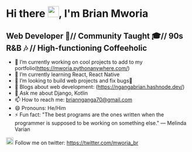 # Hi there <img src="https://raw.githubusercontent.com/MartinHeinz/MartinHeinz/master/wave.gif" width="30px">, I'm Brian Mworia
## Web Developer 🐍// Community Taught 🎓// 90s R&B 🎶 // High-functioning Coffeeholic 
<!--
**mworia-Br/mworia-Br** is a ✨ _special_ ✨ repository because its `README.md` (this file) appears on your GitHub profile.

Here are some ideas to get you started:
-->
- 🔭 I’m currently working on cool projects to add to my portfolio(https://mworia.pythonanywhere.com/)
- 🌱 I’m currently learning React, React Native
- 👯 I’m looking to build web projects and fix bugs🐞
- 📝 Blogs about web development: (https://ngangabrian.hashnode.dev/)
- 💬 Ask me about Django, Kotlin
- 📫 How to reach me: briannganga70@gmail.com
- 😄 Pronouns: He/Him
- ⚡ Fun fact: "The best programs are the ones written when the programmer is supposed to be working on something else." — Melinda Varian

<img src="https://img.icons8.com/color/2x/twitter--v2.gif" width="20px"> Follow me on twitter: https://twitter.com/mworia_br
